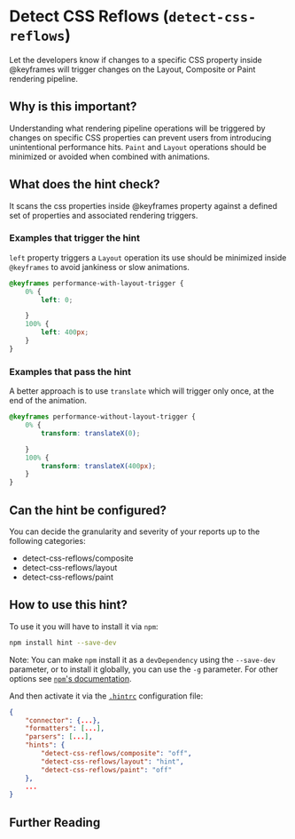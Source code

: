 # Detect CSS Reflows (`detect-css-reflows`)

Let the developers know if changes to a specific CSS property inside @keyframes
will trigger changes on the Layout, Composite or Paint rendering pipeline.

## Why is this important?

Understanding what rendering pipeline operations will be triggered by changes
on specific CSS properties can prevent users from introducing unintentional
performance hits. `Paint` and `Layout` operations should be minimized or avoided
when combined with animations.

## What does the hint check?

It scans the css properties inside @keyframes property against a defined
set of properties and associated rendering triggers.

### Examples that **trigger** the hint

`left` property triggers a `Layout` operation its use should be minimized inside
`@keyframes` to avoid jankiness or slow animations.

```css
@keyframes performance-with-layout-trigger {
    0% {
        left: 0;

    }
    100% {
        left: 400px;
    }
}
```

### Examples that **pass** the hint

A better approach is to use `translate` which will trigger only once, at the
end of the animation.

```css
@keyframes performance-without-layout-trigger {
    0% {
        transform: translateX(0);

    }
    100% {
        transform: translateX(400px);
    }
}
```

## Can the hint be configured?

You can decide the granularity and severity of your reports up to the
following categories:

- detect-css-reflows/composite
- detect-css-reflows/layout
- detect-css-reflows/paint

## How to use this hint?

To use it you will have to install it via `npm`:

```bash
npm install hint --save-dev
```

Note: You can make `npm` install it as a `devDependency` using the `--save-dev`
parameter, or to install it globally, you can use the `-g` parameter. For
other options see
[`npm`'s documentation](https://docs.npmjs.com/cli/install).

And then activate it via the [`.hintrc`][hintrc]
configuration file:

```json
{
    "connector": {...},
    "formatters": [...],
    "parsers": [...],
    "hints": {
        "detect-css-reflows/composite": "off",
        "detect-css-reflows/layout": "hint",
        "detect-css-reflows/paint": "off"
    },
    ...
}
```

## Further Reading

<!-- Link labels: -->

[hintrc]: https://webhint.io/docs/user-guide/configuring-webhint/summary/
[understanding-critical-path]: https://developer.mozilla.org/en-US/docs/Web/Performance/Critical_rendering_path
